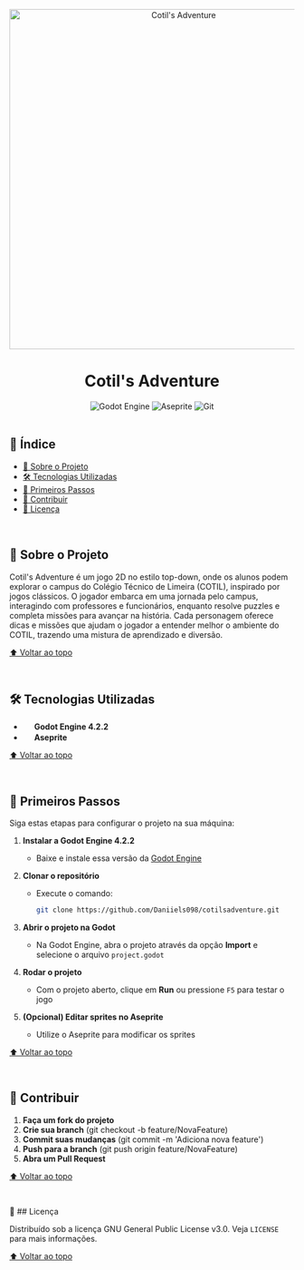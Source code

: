 <a id="readme-top"></a>

<div align="center">
  <img src="../.github/cotils-adventure.png" alt="Cotil's Adventure" width="600">
  
  <h1>Cotil's Adventure</h1>
  
  <div>
    <img src="https://img.shields.io/badge/GODOT-%23FFFFFF.svg?style=for-the-badge&logo=godot-engine" alt="Godot Engine">
    <img src="https://img.shields.io/badge/Aseprite-FFFFFF?style=for-the-badge&logo=Aseprite&logoColor=#7D929E" alt="Aseprite">
    <img src="https://img.shields.io/badge/git-%23F05033.svg?style=for-the-badge&logo=git&logoColor=white" alt="Git">
  </div>
</div>

<br>

## 📜 Índice

- [📖 Sobre o Projeto](#sobre-o-projeto)
- [🛠️ Tecnologias Utilizadas](#tecnologias-utilizadas)
- [🚀 Primeiros Passos](#primeiros-passos)
- [🤝 Contribuir](#contribuir)
- [📄 Licença](#licença)

<br>

## 📖 Sobre o Projeto <a id="-sobre-o-projeto"></a>

Cotil's Adventure é um jogo 2D no estilo top-down, onde os alunos podem explorar o campus do Colégio Técnico de Limeira (COTIL), inspirado por jogos clássicos. O jogador embarca em uma jornada pelo campus, interagindo com professores e funcionários, enquanto resolve puzzles e completa missões para avançar na história. Cada personagem oferece dicas e missões que ajudam o jogador a entender melhor o ambiente do COTIL, trazendo uma mistura de aprendizado e diversão.

[⬆ Voltar ao topo](#readme-top)

<br>

## 🛠️ Tecnologias Utilizadas <a id="-tecnologias-utilizadas"></a>

- <img src="https://godotengine.org/assets/press/icon_color.png" width="16"> **Godot Engine 4.2.2**
- <img src="https://www.aseprite.org/assets/images/header-logo.png" width="16"> **Aseprite**

[⬆ Voltar ao topo](#readme-top)

<br>

## 🚀 Primeiros Passos <a id="-primeiros-passos"></a>

Siga estas etapas para configurar o projeto na sua máquina:

1. **Instalar a Godot Engine 4.2.2**
   - Baixe e instale essa versão da [Godot Engine](https://godotengine.org/download/archive/4.2.2-stable/)

2. **Clonar o repositório**
   - Execute o comando:
     ```bash
     git clone https://github.com/Daniiels098/cotilsadventure.git
     ```

3. **Abrir o projeto na Godot**
   - Na Godot Engine, abra o projeto através da opção **Import** e selecione o arquivo `project.godot`

4. **Rodar o projeto**
   - Com o projeto aberto, clique em **Run** ou pressione `F5` para testar o jogo

5. **(Opcional) Editar sprites no Aseprite**
   - Utilize o Aseprite para modificar os sprites

[⬆ Voltar ao topo](#readme-top)

<br>

## 🤝 Contribuir <a id="-contribuir"></a>

1. **Faça um fork do projeto**
2. **Crie sua branch** (git checkout -b feature/NovaFeature)
3. **Commit suas mudanças** (git commit -m 'Adiciona nova feature')
4. **Push para a branch** (git push origin feature/NovaFeature)
5. **Abra um Pull Request**

[⬆ Voltar ao topo](#readme-top)

<br>

📄 ## Licença

Distribuído sob a licença GNU General Public License v3.0. Veja `LICENSE` para mais informações.

[⬆ Voltar ao topo](#readme-top)
